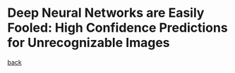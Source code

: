 # Deep Neural Networks are Easily Fooled: High Confidence Predictions for Unrecognizable Images



[back](https://github.com/YHJYH/Machine_Learning/blob/main/projects/Master_Thesis/papers/111.md#content)
